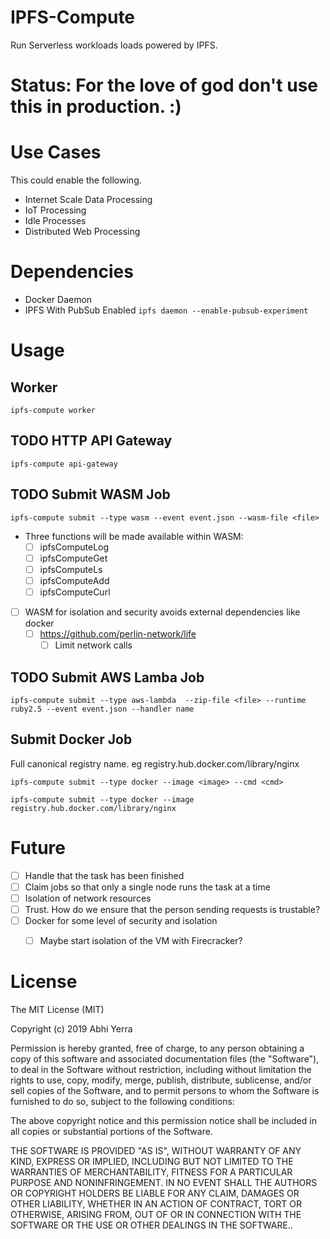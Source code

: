 # IPFS-Compute

Run Serverless workloads loads powered by IPFS.

# Status: For the love of god don't use this in production. :)

# Use Cases

This could enable the following.

 - Internet Scale Data Processing
 - IoT Processing
 - Idle Processes
 - Distributed Web Processing

# Dependencies

 - Docker Daemon
 - IPFS With PubSub Enabled `ipfs daemon --enable-pubsub-experiment`

# Usage

## Worker

```
ipfs-compute worker
```

## TODO HTTP API Gateway

```
ipfs-compute api-gateway
```

## TODO Submit WASM Job

```
ipfs-compute submit --type wasm --event event.json --wasm-file <file>
```

 - Three functions will be made available within WASM:
    - [ ] ipfsComputeLog
    - [ ] ipfsComputeGet
    - [ ] ipfsComputeLs
    - [ ] ipfsComputeAdd
    - [ ] ipfsComputeCurl
 - [ ] WASM for isolation and security avoids external dependencies like docker
    - [ ] https://github.com/perlin-network/life
        - [ ] Limit network calls

## TODO Submit AWS Lamba Job

```
ipfs-compute submit --type aws-lambda  --zip-file <file> --runtime ruby2.5 --event event.json --handler name
```

## Submit Docker Job

Full canonical registry name. eg registry.hub.docker.com/library/nginx

```
ipfs-compute submit --type docker --image <image> --cmd <cmd>
```

```
ipfs-compute submit --type docker --image registry.hub.docker.com/library/nginx
```

# Future

 - [ ] Handle that the task has been finished
 - [ ] Claim jobs so that only a single node runs the task at a time
 - [ ] Isolation of network resources
 - [ ] Trust. How do we ensure that the person sending requests is trustable?
 - [ ] Docker for some level of security and isolation
    - [ ] Maybe start isolation of the VM with Firecracker?


# License

The MIT License (MIT)

Copyright (c) 2019 Abhi Yerra

Permission is hereby granted, free of charge, to any person obtaining a copy
of this software and associated documentation files (the "Software"), to deal
in the Software without restriction, including without limitation the rights
to use, copy, modify, merge, publish, distribute, sublicense, and/or sell
copies of the Software, and to permit persons to whom the Software is
furnished to do so, subject to the following conditions:

The above copyright notice and this permission notice shall be included in
all copies or substantial portions of the Software.

THE SOFTWARE IS PROVIDED "AS IS", WITHOUT WARRANTY OF ANY KIND, EXPRESS OR
IMPLIED, INCLUDING BUT NOT LIMITED TO THE WARRANTIES OF MERCHANTABILITY,
FITNESS FOR A PARTICULAR PURPOSE AND NONINFRINGEMENT. IN NO EVENT SHALL THE
AUTHORS OR COPYRIGHT HOLDERS BE LIABLE FOR ANY CLAIM, DAMAGES OR OTHER
LIABILITY, WHETHER IN AN ACTION OF CONTRACT, TORT OR OTHERWISE, ARISING FROM,
OUT OF OR IN CONNECTION WITH THE SOFTWARE OR THE USE OR OTHER DEALINGS IN
THE SOFTWARE..